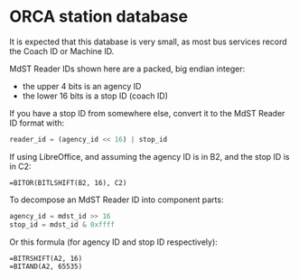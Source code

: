 # ORCA station database

It is expected that this database is very small, as most bus services record the
Coach ID or Machine ID.

MdST Reader IDs shown here are a packed, big endian integer:

* the upper 4 bits is an agency ID
* the lower 16 bits is a stop ID (coach ID)

If you have a stop ID from somewhere else, convert it to the MdST Reader ID
format with:

```python
reader_id = (agency_id << 16) | stop_id
```

If using LibreOffice, and assuming the agency ID is in B2, and the stop ID is in
C2:

```
=BITOR(BITLSHIFT(B2, 16), C2)
```

To decompose an MdST Reader ID into component parts:

```python
agency_id = mdst_id >> 16
stop_id = mdst_id & 0xffff
```

Or this formula (for agency ID and stop ID respectively):

```
=BITRSHIFT(A2, 16)
=BITAND(A2, 65535)
```


